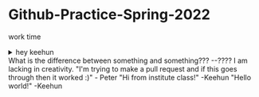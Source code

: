 # Github-Practice-Spring-2022

work time
<details><summary>hey keehun</summary>check this out</details>
What is the difference between something and something??? --????
I am lacking in creativity.
"I'm trying to make a pull request and if this goes through then it worked :)" - Peter
"Hi from institute class!" -Keehun
"Hello world!" -Keehun